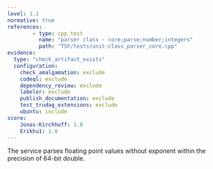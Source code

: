 ```yaml
---
level: 1.1
normative: true
references:
        - type: cpp_test
          name: "parser class - core;parse;number;integers"
          path: "TSF/tests/unit-class_parser_core.cpp"
evidence:
  type: "check_artifact_exists"
  configuration:
    check_amalgamation: exclude
    codeql: exclude
    dependency_review: exclude
    labeler: exclude
    publish_documentation: exclude
    test_trudag_extensions: exclude
    ubuntu: include
score:
    Jonas-Kirchhoff: 1.0
    Erikhu1: 1.0
---
```


The service parses floating point values without exponent within the precision of 64-bit double.